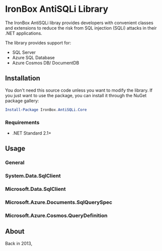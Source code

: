 # IronBox AntiSQLi Library
The IronBox AntiSQLi libray provides developers with convenient classes and extensions to reduce the risk from SQL injection (SQLi) attacks in their .NET applications.

The library provides support for:

- SQL Server
- Azure SQL Database
- Azure Cosmos DB/ DocumentDB

## Installation

You don't need this source code unless you want to modify the library. If you just want to use the package, you can install it through the NuGet package gallery:

```powershell
Install-Package IronBox.AntiSQLi.Core
```

### Requirements

- .NET Standard 2.1+



## Usage

### General

### System.Data.SqlClient


### Microsoft.Data.SqlClient



### Microsoft.Azure.Documents.SqlQuerySpec


### Microsoft.Azure.Cosmos.QueryDefinition

## About
Back in 2013, 
